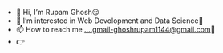 - 👋 Hi, I’m Rupam Ghosh😏
- 👀 I’m interested in Web Devolopment and Data Science🙂
- 📫 How to reach me ....gmail-ghoshrupam1144@gmail.com📧
- 👉

<!---
Rupamghosh1144/Rupamghosh1144 is a ✨ special ✨ repository because its `README.md` (this file) appears on your GitHub profile.
You can click the Preview link to take a look at your changes.
--->
